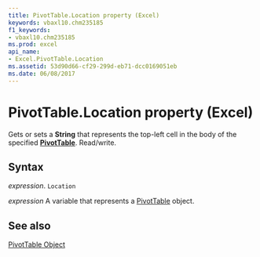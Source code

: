 ```yaml
---
title: PivotTable.Location property (Excel)
keywords: vbaxl10.chm235185
f1_keywords:
- vbaxl10.chm235185
ms.prod: excel
api_name:
- Excel.PivotTable.Location
ms.assetid: 53d90d66-cf29-299d-eb71-dcc0169051eb
ms.date: 06/08/2017
---
```



# PivotTable.Location property (Excel)

Gets or sets a  **String** that represents the top-left cell in the body of the specified **[PivotTable](Excel.PivotTable.md)**. Read/write.


## Syntax

_expression_. `Location`

_expression_ A variable that represents a [PivotTable](Excel.PivotTable.md) object.


## See also


[PivotTable Object](Excel.PivotTable.md)

